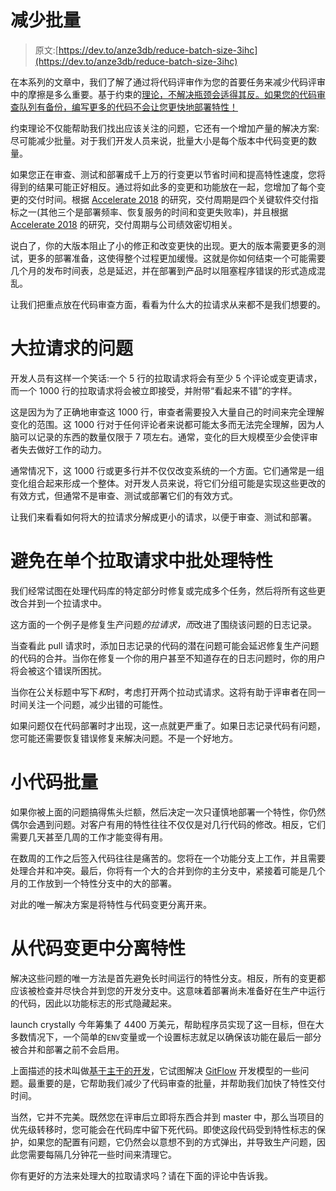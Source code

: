# 减少批量

> 原文:[https://dev.to/anze3db/reduce-batch-size-3ihc](https://dev.to/anze3db/reduce-batch-size-3ihc)

在本系列的文章中，我们了解了通过将代码评审作为您的首要任务来减少代码评审中的摩擦是多么重要。基于约束的[理论，不解决瓶颈会适得其反。如果您的代码审查队列有备份，编写更多的代码不会让您更快地部署特性！](https://en.wikipedia.org/wiki/Theory_of_constraints)

约束理论不仅能帮助我们找出应该关注的问题，它还有一个增加产量的解决方案:尽可能减少批量。对于我们开发人员来说，批量大小是每个版本中代码变更的数量。

如果您正在审查、测试和部署成千上万的行变更以节省时间和提高特性速度，您将得到的结果可能正好相反。通过将如此多的变更和功能放在一起，您增加了每个变更的交付时间。根据 [Accelerate 2018](https://www.goodreads.com/en/book/show/35747076-accelerate) 的研究，交付周期是四个关键软件交付指标之一(其他三个是部署频率、恢复服务的时间和变更失败率)，并且根据 [Accelerate 2018](https://www.goodreads.com/en/book/show/35747076-accelerate) 的研究，交付周期与公司绩效密切相关。

说白了，你的大版本阻止了小的修正和改变更快的出现。更大的版本需要更多的测试，更多的部署准备，这使得整个过程更加缓慢。这就是你如何结束一个可能需要几个月的发布时间表，总是延迟，并在部署到产品时以阻塞程序错误的形式造成混乱。

让我们把重点放在代码审查方面，看看为什么大的拉请求从来都不是我们想要的。

# [](#problem-with-big-pull-requests)大拉请求的问题

开发人员有这样一个笑话:一个 5 行的拉取请求将会有至少 5 个评论或变更请求，而一个 1000 行的拉取请求将会被立即接受，并附带“看起来不错”的字样。

这是因为为了正确地审查这 1000 行，审查者需要投入大量自己的时间来完全理解变化的范围。这 1000 行对于任何评论者来说都可能太多而无法完全理解，因为人脑可以记录的东西的数量仅限于 7 项左右。通常，变化的巨大规模至少会使评审者失去做好工作的动力。

通常情况下，这 1000 行或更多行并不仅仅改变系统的一个方面。它们通常是一组变化组合起来形成一个整体。对开发人员来说，将它们分组可能是实现这些更改的有效方式，但通常不是审查、测试或部署它们的有效方式。

让我们来看看如何将大的拉请求分解成更小的请求，以便于审查、测试和部署。

# [](#avoid-batching-features-in-a-single-pull-request)避免在单个拉取请求中批处理特性

我们经常试图在处理代码库的特定部分时修复或完成多个任务，然后将所有这些更改合并到一个拉请求中。

这方面的一个例子是修复生产问题*的拉请求，而*改进了围绕该问题的日志记录。

当查看此 pull 请求时，添加日志记录的代码的潜在问题可能会延迟修复生产问题的代码的合并。当你在修复一个你的用户甚至不知道存在的日志问题时，你的用户将会被这个错误所困扰。

当你在公关标题中写下*和*时，考虑打开两个拉动式请求。这将有助于评审者在同一时间关注一个问题，减少出错的可能性。

如果问题仅在代码部署时才出现，这一点就更严重了。如果日志记录代码有问题，您可能还需要恢复错误修复来解决问题。不是一个好地方。

# [](#small-code-batches)小代码批量

如果你被上面的问题搞得焦头烂额，然后决定一次只谨慎地部署一个特性，你仍然偶尔会遇到问题。对客户有用的特性往往不仅仅是对几行代码的修改。相反，它们需要几天甚至几周的工作才能变得有用。

在数周的工作之后签入代码往往是痛苦的。您将在一个功能分支上工作，并且需要处理合并和冲突。最后，你将有一个大的合并到你的主分支中，紧接着可能是几个月的工作放到一个特性分支中的大的部署。

对此的唯一解决方案是将特性与代码变更分离开来。

# [](#decouple-features-from-code-changes)从代码变更中分离特性

解决这些问题的唯一方法是首先避免长时间运行的特性分支。相反，所有的变更都应该被检查并尽快合并到您的开发分支中。这意味着部署尚未准备好在生产中运行的代码，因此以功能标志的形式隐藏起来。

launch crystally 今年筹集了 4400 万美元，帮助程序员实现了这一目标，但在大多数情况下，一个简单的`ENV`变量或一个设置标志就足以确保该功能在最后一部分被合并和部署之前不会启用。

上面描述的技术叫做[基于主干的开发](https://trunkbaseddevelopment.com/)，它试图解决 [GitFlow](https://datasift.github.io/gitflow/IntroducingGitFlow.html) 开发模型的一些问题。最重要的是，它帮助我们减少了代码审查的批量，并帮助我们加快了特性交付时间。

当然，它并不完美。既然您在评审后立即将东西合并到 master 中，那么当项目的优先级转移时，您可能会在代码库中留下死代码。即使这段代码受到特性标志的保护，如果您的配置有问题，它仍然会以意想不到的方式弹出，并导致生产问题，因此您需要每隔几分钟花一些时间来清理它。

你有更好的方法来处理大的拉取请求吗？请在下面的评论中告诉我。